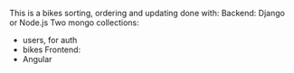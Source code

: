 This is a bikes sorting, ordering and updating done with:
Backend:
Django or Node.js
Two mongo collections:
- users, for auth
- bikes
Frontend:
- Angular


